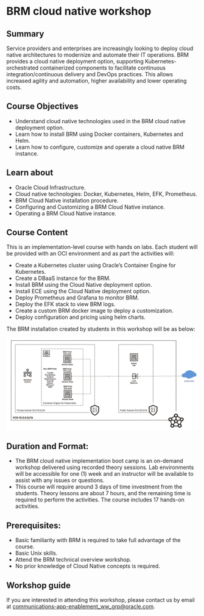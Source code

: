 # BRM cloud native workshop
## Summary

Service providers and enterprises are increasingly looking to deploy cloud native architectures to modernize and automate their IT operations. BRM provides a cloud native deployment option, supporting Kubernetes-orchestrated containerized components to facilitate continuous integration/continuous delivery and DevOps practices. This allows increased agility and automation, higher availability and lower operating costs.

## Course Objectives

- Understand cloud native technologies used in the BRM cloud native deployment option.
- Learn how to install BRM using Docker containers, Kubernetes and Helm.
- Learn how to configure, customize and operate a cloud native BRM instance.


## Learn about

- Oracle Cloud Infrastructure.
- Cloud native technologies: Docker, Kubernetes, Helm, EFK, Prometheus.
- BRM Cloud Native installation procedure.
- Configuring and Customizing a BRM Cloud Native instance.
- Operating a BRM Cloud Native instance.


## Course Content

This is an implementation-level course with hands on labs. Each student will be provided with an OCI environment and as part the activities will:

- Create a Kubernetes cluster using Oracle’s Container Engine for Kubernetes.
- Create a DBaaS instance for the BRM.
- Install BRM using the Cloud Native deployment option.
- Install ECE using the Cloud Native deployment option.
- Deploy Prometheus and Grafana to monitor BRM.
- Deploy the EFK stack to view BRM logs.
- Create a custom BRM docker image to deploy a customization.
- Deploy configuration and pricing using helm charts.

The BRM installation created by students in this workshop will be as below:

![Reference Architecture](https://github.com/raoul29/brm-cloud-native/blob/main/Architecture1.png)


## Duration and Format:

- The BRM cloud native implementation boot camp is an on-demand workshop delivered using recorded theory sessions. Lab environments will be accessible for one (1) week and an instructor will be available to assist with any issues or questions.
- This course will require around 3 days of time investment from the students. Theory lessons are about 7 hours, and the remaining time is required to perform the activities. The course includes 17 hands-on activities.


## Prerequisites:
- Basic familiarity with BRM is required to take full advantage of the course.
- Basic Unix skills.
- Attend the BRM technical overview workshop.
- No prior knowledge of Cloud Native concepts is required.


## Workshop guide

If you are interested in attending this workshop, please contact us by email at communications-app-enablement_ww_grp@oracle.com.
